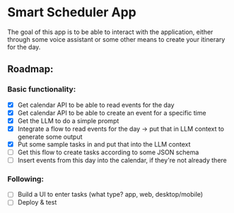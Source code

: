 # Smart Scheduler App

The goal of this app is to be able to interact with the application, 
either through some voice assistant or some other means to create 
your itinerary for the day. 

## Roadmap:
### Basic functionality:
- [x] Get calendar API to be able to read events for the day
- [x] Get calendar API to be able to create an event for a specific time
- [x] Get the LLM to do a simple prompt
- [x] Integrate a flow to read events for the day -> put that in LLM context to generate some output
- [x] Put some sample tasks in and put that into the LLM context
- [ ] Get this flow to create tasks according to some JSON schema
- [ ] Insert events from this day into the calendar, if they're not already there

### Following:
- [ ] Build a UI to enter tasks (what type? app, web, desktop/mobile)
- [ ] Deploy & test
